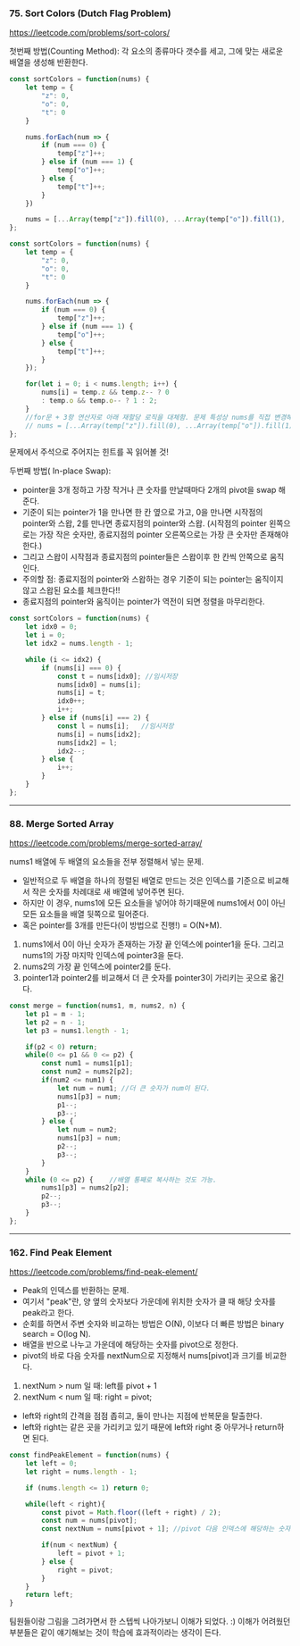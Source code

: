### 75. Sort Colors (Dutch Flag Problem)
https://leetcode.com/problems/sort-colors/


첫번째 방법(Counting Method): 각 요소의 종류마다 갯수를 세고, 그에 맞는 새로운 배열을 생성해 반환한다.
```js
const sortColors = function(nums) {
    let temp = {
        "z": 0,
        "o": 0,
        "t": 0
    }

    nums.forEach(num => {
        if (num === 0) {
            temp["z"]++;
        } else if (num === 1) {
            temp["o"]++;
        } else {
            temp["t"]++;
        }
    })

    nums = [...Array(temp["z"]).fill(0), ...Array(temp["o"]).fill(1), ...Array(temp["t"]).fill(2)];
};

const sortColors = function(nums) {
    let temp = {
        "z": 0,
        "o": 0,
        "t": 0
    }

    nums.forEach(num => {
        if (num === 0) {
            temp["z"]++;
        } else if (num === 1) {
            temp["o"]++;
        } else {
            temp["t"]++;
        }
    });

    for(let i = 0; i < nums.length; i++) {
        nums[i] = temp.z && temp.z-- ? 0
        : temp.o && temp.o-- ? 1 : 2;
    }
    //for문 + 3항 연산자로 아래 재할당 로직을 대체함. 문제 특성상 nums를 직접 변경해야 한다.
    // nums = [...Array(temp["z"]).fill(0), ...Array(temp["o"]).fill(1), ...Array(temp["t"]).fill(2)];
};

```
문제에서 주석으로 주어지는 힌트를 꼭 읽어볼 것!

두번째 방법(<Quick Sort> In-place Swap):
- pointer을 3개 정하고 가장 작거나 큰 숫자를 만날때마다 2개의 pivot을 swap 해준다.
- 기준이 되는 pointer가 1을 만나면 한 칸 옆으로 가고, 0을 만나면 시작점의 pointer와 스왑, 2를 만나면 종료지점의 pointer와 스왑. (시작점의 pointer 왼쪽으로는 가장 작은 숫자만, 종료지점의 pointer 오른쪽으로는 가장 큰 숫자만 존재해야한다.)
- 그리고 스왑이 시작점과 종료지점의 pointer들은 스왑이후 한 칸씩 안쪽으로 움직인다.
- 주의할 점: 종료지점의 pointer와 스왑하는 경우 기준이 되는 pointer는 움직이지 않고 스왑된 요소를 체크한다!!
- 종료지점의 pointer와 움직이는 pointer가 역전이 되면 정렬을 마무리한다.
```js
const sortColors = function(nums) {
    let idx0 = 0;
    let i = 0;
    let idx2 = nums.length - 1;

    while (i <= idx2) {
        if (nums[i] === 0) {
            const t = nums[idx0]; //임시저장
            nums[idx0] = nums[i];
            nums[i] = t;
            idx0++;
            i++;
        } else if (nums[i] === 2) {
            const l = nums[i];   //임시저장
            nums[i] = nums[idx2];
            nums[idx2] = l;
            idx2--;
        } else {
            i++;
        }
    }
};
```

--------------
### 88. Merge Sorted Array
https://leetcode.com/problems/merge-sorted-array/

nums1 배열에 두 배열의 요소들을 전부 정렬해서 넣는 문제.
- 일반적으로 두 배열을 하나의 정렬된 배열로 만드는 것은 인덱스를 기준으로 비교해서 작은 숫자를 차례대로 새 배열에 넣어주면 된다.
- 하지만 이 경우, nums1에 모든 요소들을 넣어야 하기때문에 nums1에서 0이 아닌 모든 요소들을 배열 뒷쪽으로 밀어준다.
- 혹은 pointer를 3개를 만든다(이 방법으로 진행!) = O(N+M).
1. nums1에서 0이 아닌 숫자가 존재하는 가장 끝 인덱스에 pointer1을 둔다. 그리고 nums1의 가장 마지막 인덱스에 pointer3을 둔다.
2. nums2의 가장 끝 인덱스에 pointer2를 둔다.
3. pointer1과 pointer2를 비교해서 더 큰 숫자를 pointer3이 가리키는 곳으로 옮긴다.
```js
const merge = function(nums1, m, nums2, n) {
    let p1 = m - 1;
    let p2 = n - 1;
    let p3 = nums1.length - 1;

    if(p2 < 0) return;
    while(0 <= p1 && 0 <= p2) {
        const num1 = nums1[p1];
        const num2 = nums2[p2];
        if(num2 <= num1) {
            let num = num1; //더 큰 숫자가 num이 된다.
            nums1[p3] = num;
            p1--;
            p3--;
        } else {
            let num = num2;
            nums1[p3] = num;
            p2--;
            p3--;
        }
    }
    while (0 <= p2) {    //배열 통째로 복사하는 것도 가능.
        nums1[p3] = nums2[p2];
        p2--;
        p3--;
    }
};
```
----------
### 162. Find Peak Element
https://leetcode.com/problems/find-peak-element/

- Peak의 인덱스를 반환하는 문제.
- 여기서 "peak"란, 양 옆의 숫자보다 가운데에 위치한 숫자가 클 때 해당 숫자를 peak라고 한다.
- 순회를 하면서 주변 숫자와 비교하는 방법은 O(N),
이보다 더 빠른 방법은 binary search = O(log N).
- 배열을 반으로 나누고 가운데에 해당하는 숫자를 pivot으로 정한다.
- pivot의 바로 다음 숫자를 nextNum으로 지정해서 nums[pivot]과 크기를 비교한다.
1) nextNum > num 일 때:
left를 pivot + 1
2) nextNum < num 일 때:
right = pivot;

- left와 right의 간격을 점점 좁히고, 둘이 만나는 지점에 반복문을 탈출한다.
- left와 right는 같은 곳을 가리키고 있기 때문에 left와 right 중 아무거나 return하면 된다.
```js
const findPeakElement = function(nums) {
    let left = 0;
    let right = nums.length - 1;

    if (nums.length <= 1) return 0;

    while(left < right){
        const pivot = Math.floor((left + right) / 2);
        const num = nums[pivot];
        const nextNum = nums[pivot + 1]; //pivot 다음 인덱스에 해당하는 숫자

        if(num < nextNum) {
            left = pivot + 1;
        } else {
            right = pivot;
        }
    }
    return left;
}
```
팀원들이랑 그림을 그려가면서 한 스텝씩 나아가보니 이해가 되었다. :)
이해가 어려웠던 부분들은 같이 얘기해보는 것이 학습에 효과적이라는 생각이 든다.